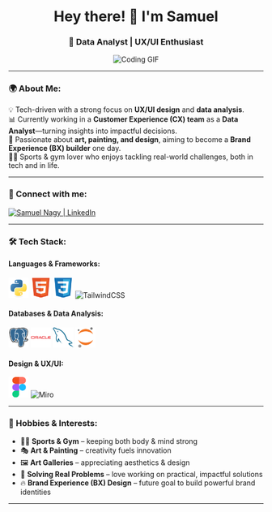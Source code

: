 <h1 align="center">Hey there! 👋 I'm Samuel</h1>

<h3 align="center">🚀 Data Analyst | UX/UI Enthusiast </h3>

<p align="center">
  <img src="https://media.giphy.com/media/ZVik7pBtu9dNS/giphy.gif" width="400" alt="Coding GIF">
</p>

---

### 🌍 About Me:
💡 Tech-driven with a strong focus on **UX/UI design** and **data analysis**.  
📊 Currently working in a **Customer Experience (CX) team** as a **Data Analyst**—turning insights into impactful decisions.  
🎨 Passionate about **art, painting, and design**, aiming to become a **Brand Experience (BX) builder** one day.  
🏋️‍♂️ Sports & gym lover who enjoys tackling real-world challenges, both in tech and in life.  

---

### 🔗 Connect with me:
<a href="https://linkedin.com/in/samuelnagy" target="_blank">
  <img align="center" src="https://raw.githubusercontent.com/rahuldkjain/github-profile-readme-generator/master/src/images/icons/Social/linked-in-alt.svg" alt="Samuel Nagy | LinkedIn" height="30" width="40" />
</a>

---

### 🛠️ Tech Stack:
#### **Languages & Frameworks:**
<p align="left">
  <img src="https://raw.githubusercontent.com/devicons/devicon/master/icons/python/python-original.svg" alt="Python" width="40" height="40"/>
  <img src="https://raw.githubusercontent.com/devicons/devicon/master/icons/html5/html5-original.svg" alt="HTML5" width="40" height="40"/>
  <img src="https://raw.githubusercontent.com/devicons/devicon/master/icons/css3/css3-original.svg" alt="CSS3" width="40" height="40"/>
  <img src="https://upload.wikimedia.org/wikipedia/commons/d/d5/Tailwind_CSS_Logo.svg" alt="TailwindCSS" width="40" height="40"/>
</p>

#### **Databases & Data Analysis:**
<p align="left">
  <img src="https://raw.githubusercontent.com/devicons/devicon/master/icons/postgresql/postgresql-original.svg" alt="PostgreSQL" width="40" height="40"/>
  <img src="https://raw.githubusercontent.com/devicons/devicon/master/icons/oracle/oracle-original.svg" alt="Oracle" width="40" height="40"/>
  <img src="https://raw.githubusercontent.com/devicons/devicon/master/icons/mysql/mysql-original.svg" alt="SQL" width="40" height="40"/>
  <img src="https://raw.githubusercontent.com/devicons/devicon/master/icons/jupyter/jupyter-original.svg" alt="Jupyter Notebook" width="40" height="40"/>
</p>

#### **Design & UX/UI:**
<p align="left">
  <img src="https://raw.githubusercontent.com/devicons/devicon/master/icons/figma/figma-original.svg" alt="Figma" width="40" height="40"/>
  <img src="https://cdn.brandfetch.io/idAnDTFapY/w/400/h/400/theme/dark/icon.jpeg?c=1bxid64Mup7aczewSAYMX&t=1720163995168" alt="Miro" width="40" height="40"/>
</p>

---

### 🎨 Hobbies & Interests:
- 🏋️‍♂️ **Sports & Gym** – keeping both body & mind strong  
- 🎭 **Art & Painting** – creativity fuels innovation  
- 🖼️ **Art Galleries** – appreciating aesthetics & design  
- 🧩 **Solving Real Problems** – love working on practical, impactful solutions  
- 🔥 **Brand Experience (BX) Design** – future goal to build powerful brand identities  

---
